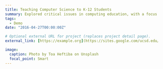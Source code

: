 ```yaml
---
title: Teaching Computer Science to K-12 Students
summary: Explored critical issues in computing education, with a focus on access and equity. Facilitated conceptual and skill development utilizing fundamental programming concepts such as flow of control, abstraction, and algorithms within a novice programming framework. Implemented innovative computer science teaching methodologies and assessment techniques to foster deep understanding among K-12 Students. 
tags:
  - Demo
date: "2016-04-27T00:00:00Z"

# Optional external URL for project (replaces project detail page).
external_link: [https://example.org](https://sites.google.com/ucsd.edu/sumoon/home)

image:
  caption: Photo by Toa Heftiba on Unsplash
  focal_point: Smart
---
```

